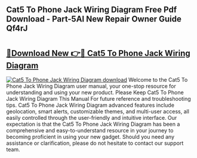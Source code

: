 ## Cat5 To Phone Jack Wiring Diagram Free Pdf Download - Part-5AI New Repair Owner Guide Qf4rJ

# <h2><a href="http://dfo1gdy.blite.top/?on=Cat5+To+Phone+Jack+Wiring+Diagram">🔗Download New 👉🔴 Cat5 To Phone Jack Wiring Diagram</a></h2>

[![Cat5 To Phone Jack Wiring Diagram download](https://i.imgur.com/lujVjoI.png)](http://dfo1gdy.blite.top/?on=Cat5+To+Phone+Jack+Wiring+Diagram)
Welcome to the Cat5 To Phone Jack Wiring Diagram user manual, your one-stop resource for understanding and using your new product. Please Keep Cat5 To Phone Jack Wiring Diagram This Manual For future reference and troubleshooting tips. Cat5 To Phone Jack Wiring Diagram advanced features include geolocation, smart alerts, customizable themes, and multi-user access, all easily controlled through the user-friendly and intuitive interface. Our expectation is that the Cat5 To Phone Jack Wiring Diagram has been a comprehensive and easy-to-understand resource in your journey to becoming proficient in using your new gadget. Should you need any assistance or clarification, please do not hesitate to contact our support team.

